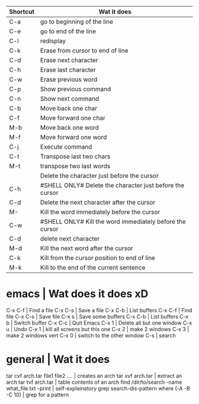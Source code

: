 | Shortcut | Wat it does  |                                                
| ---------|------------- |                                                
| C-a      |  go to beginning of the line                                 | 
| C-e      |  go to end of the line                                       | 
| C-l      |  redisplay                                                   | 
| C-k      | Erase from cursor to end of line                             | 
| C-d      | Erase next character                                         | 
| C-h      | Erase last character                                         | 
| C-w      | Erase previous word                                          | 
| C-p      | Show previous command                                        | 
| C-n      | Show next command                                            | 
| C-b      | Move back one char                                           | 
| C-f      | Move forward one char                                        | 
| M-b      | Move back one word                                           | 
| M-f      | Move forward one word                                        | 
| C-j      | Execute command                                              | 
| C-t      | Transpose last two chars                                     | 
| M-t      |  transpose two last words                                    | 
| <Del>    | Delete the character just before the cursor                  | 
| C-h      | #SHELL ONLY#  Delete the character just before the cursor    | 
| C-d      | Delete the next character after the cursor                   | 
| M-<Del>  | Kill the word immediately before the cursor                  | 
| C-w      | #SHELL ONLY# Kill the word immediately before the cursor     | 
| C-d      |  delete next character                                       | 
| M-d      | Kill the next word after the cursor                          | 
| C-k      | Kill from the cursor position to end of line                 | 
| M-k      | Kill to the end of the current sentence                      | 

emacs    | Wat does it does xD
=============================
C-x C-f  | Find a file
C-x C-s  | Save a file
C-x C-b  | List buffers
C-x C-f  | Find file
C-x C-s  | Save file
C-x s    | Save some buffers
C-x C-b  | List buffers
C-x b    | Switch buffer
C-x C-c  | Quit Emacs
C-x 1    | Delete all but one window
C-x u    | Undo
C-x 1    | kill all screens but this one
C-x 2    | make 2 windows
C-x 3    | make 2 windows vert
C-x 0    | switch to the other window
C-s      | search

general                                        | Wat it does
===============================================================
tar cvf arch.tar file1 file2 ....              | creates an arch
tar xvf arch.tar                               | extract an arch
tar tvf arch.tar                               | table contents of an arch
find /dir/to/search -name what_file.txt -print | self-explainatory
grep search-dis-pattern where (-A -B -C 10)    | grep for a pattern

